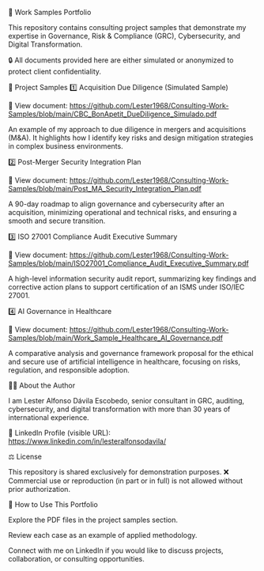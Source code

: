 📂 Work Samples Portfolio

This repository contains consulting project samples that demonstrate my expertise in Governance, Risk & Compliance (GRC), Cybersecurity, and Digital Transformation.

🔒 All documents provided here are either simulated or anonymized to protect client confidentiality.

📑 Project Samples
1️⃣ Acquisition Due Diligence (Simulated Sample)

📄 View document:
https://github.com/Lester1968/Consulting-Work-Samples/blob/main/CBC_BonApetit_DueDiligence_Simulado.pdf

An example of my approach to due diligence in mergers and acquisitions (M&A). It highlights how I identify key risks and design mitigation strategies in complex business environments.

2️⃣ Post-Merger Security Integration Plan

📄 View document:
https://github.com/Lester1968/Consulting-Work-Samples/blob/main/Post_MA_Security_Integration_Plan.pdf

A 90-day roadmap to align governance and cybersecurity after an acquisition, minimizing operational and technical risks, and ensuring a smooth and secure transition.

3️⃣ ISO 27001 Compliance Audit Executive Summary

📄 View document:
https://github.com/Lester1968/Consulting-Work-Samples/blob/main/ISO27001_Compliance_Audit_Executive_Summary.pdf

A high-level information security audit report, summarizing key findings and corrective action plans to support certification of an ISMS under ISO/IEC 27001.

4️⃣ AI Governance in Healthcare

📄 View document:
https://github.com/Lester1968/Consulting-Work-Samples/blob/main/Work_Sample_Healthcare_AI_Governance.pdf

A comparative analysis and governance framework proposal for the ethical and secure use of artificial intelligence in healthcare, focusing on risks, regulation, and responsible adoption.

👨‍💻 About the Author

I am Lester Alfonso Dávila Escobedo, senior consultant in GRC, auditing, cybersecurity, and digital transformation with more than 30 years of international experience.

🔗 LinkedIn Profile (visible URL):
https://www.linkedin.com/in/lesteralfonsodavila/

⚖️ License

This repository is shared exclusively for demonstration purposes.
❌ Commercial use or reproduction (in part or in full) is not allowed without prior authorization.

🚀 How to Use This Portfolio

Explore the PDF files in the project samples section.

Review each case as an example of applied methodology.

Connect with me on LinkedIn if you would like to discuss projects, collaboration, or consulting opportunities.
